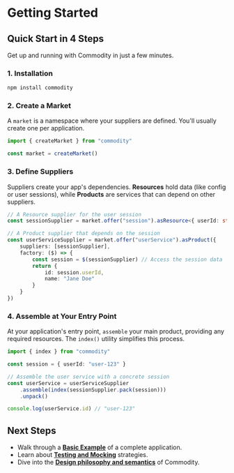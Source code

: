 # Getting Started

## Quick Start in 4 Steps

Get up and running with Commodity in just a few minutes.

### 1. Installation

```bash
npm install commodity
```

### 2. Create a Market

A `market` is a namespace where your suppliers are defined. You'll usually create one per application.

```typescript
import { createMarket } from "commodity"

const market = createMarket()
```

### 3. Define Suppliers

Suppliers create your app's dependencies. **Resources** hold data (like config or user sessions), while **Products** are services that can depend on other suppliers.

```typescript
// A Resource supplier for the user session
const sessionSupplier = market.offer("session").asResource<{ userId: string }>()

// A Product supplier that depends on the session
const userServiceSupplier = market.offer("userService").asProduct({
    suppliers: [sessionSupplier],
    factory: ($) => {
        const session = $(sessionSupplier) // Access the session data
        return {
            id: session.userId,
            name: "Jane Doe"
        }
    }
})
```

### 4. Assemble at Your Entry Point

At your application's entry point, `assemble` your main product, providing any required resources. The `index()` utility simplifies this process.

```typescript
import { index } from "commodity"

const session = { userId: "user-123" }

// Assemble the user service with a concrete session
const userService = userServiceSupplier
    .assemble(index(sessionSupplier.pack(session)))
    .unpack()

console.log(userService.id) // "user-123"
```

## Next Steps

-   Walk through a **[Basic Example](examples/simple-example)** of a complete application.
-   Learn about **[Testing and Mocking](guides/testing)** strategies.
-   Dive into the **[Design philosophy and semantics](guides/design-philosophy)** of Commodity.
